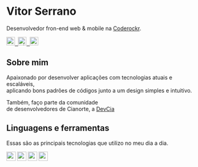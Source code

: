 # Vitor Serrano

Desenvolvedor fron-end web & mobile na <a href="https://github.com/Coderockr">Coderockr</a>.

<samp>
  <p>
    <a href="https://twitter.com/virtuzera">
      <img alt="Twitter" width="22px" src="https://raw.githubusercontent.com/anuraghazra/anuraghazra/master/assets/twitter.svg" />
    </a>
    <a href="https://www.linkedin.com/in/vitor-serrano/">
      <img alt="Linkedin" width="22px" src="https://user-images.githubusercontent.com/51726945/87342987-8c340200-c522-11ea-941d-b00a2254696a.png" />
    </a>
    <a href="mailto:vitorserrano@gmail.com">
      <img alt="Gmail" width="22px" src="https://user-images.githubusercontent.com/51726945/97306879-c9a46d00-183d-11eb-8d56-6883a85a4c39.png" />
    </a>
  </p>
</samp>

## Sobre mim

Apaixonado por desenvolver aplicações com tecnologias atuais e escaláveis,
<br /> aplicando bons padrões de códigos junto a um design simples e intuitivo.

Também, faço parte da comunidade
<br />de desenvolvedores de Cianorte, a <a href="https://github.com/DevCia">DevCia</a>

## Linguagens e ferramentas
Essas são as principais tecnologias que utilizo no meu dia a dia.

<code><img height="24" src="https://user-images.githubusercontent.com/11820690/87189669-6c54d200-c2c7-11ea-8bb3-2d3913a791e3.png"></code>
<code><img height="24" src="https://user-images.githubusercontent.com/11820690/87189447-08320e00-c2c7-11ea-9d79-df814c611594.png"></code>
<code><img height="24" src="https://user-images.githubusercontent.com/11820690/87189445-08320e00-c2c7-11ea-8301-e6c929daa087.png"></code>
<img height="24" src="https://user-images.githubusercontent.com/11820690/87189443-07997780-c2c7-11ea-8941-443e5ded2234.png"></code>
